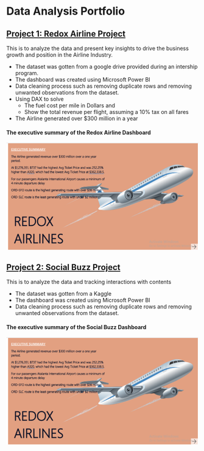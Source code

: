 # Data Analysis Portfolio

## [Project 1: Redox Airline Project](https://github.com/DataSoji/PowerBI-Portfolio/blob/main/Redox%20Airlines.pdf)

 This is to analyze the data and present key insights to drive the business growth and position in the Airline Industry.
 
 * The dataset was gotten from a google drive provided during an intership program.
 * The dashboard was created using Microsoft Power BI
 * Data cleaning process such as removing duplicate rows and removing unwanted observations from the dataset.
 * Using DAX to solve 
    * The fuel cost per mile in Dollars  and
    * Show the total revenue per flight, assuming a 10% tax on all fares 
 * The Airline generated over $300 million in a year 

#### The executive summary of the Redox Airline Dashboard 

![](Summary%20Page.png)


## [Project 2: Social Buzz Project](https://github.com/DataSoji/PowerBI-Portfolio/blob/main/Redox%20Airlines.pdf)

 This is to analyze the data and tracking interactions with contents
 
 * The dataset was gotten from a Kaggle
 * The dashboard was created using Microsoft Power BI
 * Data cleaning process such as removing duplicate rows and removing unwanted observations from the dataset.

#### The executive summary of the Social Buzz Dashboard 

![](Summary%20Page.png)



